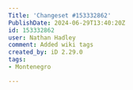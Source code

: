 ```yaml
---
Title: 'Changeset #153332862'
PublishDate: 2024-06-29T13:40:20Z
id: 153332862
user: Nathan Hadley
comment: Added wiki tags
created_by: iD 2.29.0
tags:
- Montenegro

---
```

